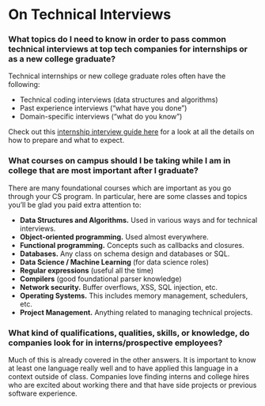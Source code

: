 # On Technical Interviews

### What topics do I need to know in order to pass common technical interviews at top tech companies for internships or as a new college graduate?

Technical internships or new college graduate roles often have the following:

* Technical coding interviews \(data structures and algorithms\)
* Past experience interviews \(“what have you done”\)
* Domain-specific interviews \(“what do you know”\)

Check out this [internship interview guide here](https://hackmd.io/s/HJN9k17sm) for a look at all the details on how to prepare and what to expect.

### What courses on campus should I be taking while I am in college that are most important after I graduate?

There are many foundational courses which are important as you go through your CS program. In particular, here are some classes and topics you’ll be glad you paid extra attention to:

* **Data Structures and Algorithms.** Used in various ways and for technical interviews.
* **Object-oriented programming.** Used almost everywhere.
* **Functional programming.** Concepts such as callbacks and closures.
* **Databases.** Any class on schema design and databases or SQL.
* **Data Science / Machine Learning** \(for data science roles\)
* **Regular expressions** \(useful all the time\)
* **Compilers** \(good foundational parser knowledge\)
* **Network security.** Buffer overflows, XSS, SQL injection, etc.
* **Operating Systems.** This includes memory management, schedulers, etc.
* **Project Management.** Anything related to managing technical projects.

### What kind of qualifications, qualities, skills, or knowledge, do companies look for in interns/prospective employees?

Much of this is already covered in the other answers. It is important to know at least one language really well and to have applied this language in a context outside of class. Companies love finding interns and college hires who are excited about working there and that have side projects or previous software experience.


